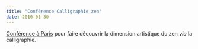```yaml
---
title: "Conférence Calligraphie zen"
date: 2016-01-30
---
```


[Conférence à Paris](http://calligraphie.mon-atelier-de-genealogie.com/calligraphie-lyon-art-energetique/conference/) pour faire découvrir la dimension artistique du zen _via_ la calligraphie.
